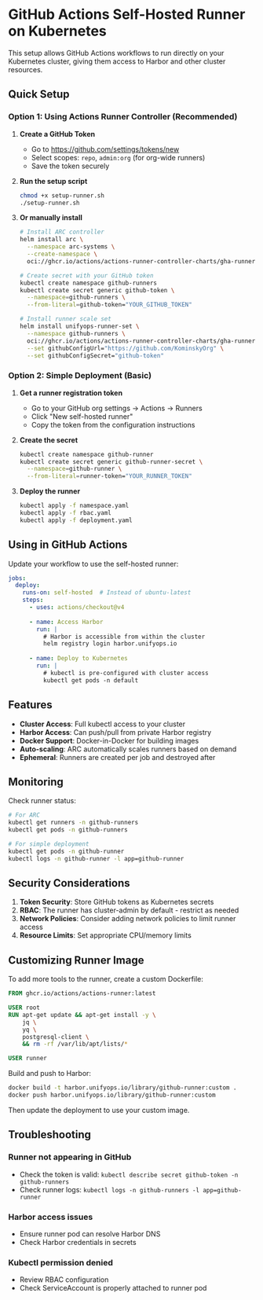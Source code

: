 # GitHub Actions Self-Hosted Runner on Kubernetes

This setup allows GitHub Actions workflows to run directly on your Kubernetes cluster, giving them access to Harbor and other cluster resources.

## Quick Setup

### Option 1: Using Actions Runner Controller (Recommended)

1. **Create a GitHub Token**
   - Go to https://github.com/settings/tokens/new
   - Select scopes: `repo`, `admin:org` (for org-wide runners)
   - Save the token securely

2. **Run the setup script**
   ```bash
   chmod +x setup-runner.sh
   ./setup-runner.sh
   ```

3. **Or manually install**
   ```bash
   # Install ARC controller
   helm install arc \
     --namespace arc-systems \
     --create-namespace \
     oci://ghcr.io/actions/actions-runner-controller-charts/gha-runner-scale-set-controller

   # Create secret with your GitHub token
   kubectl create namespace github-runners
   kubectl create secret generic github-token \
     --namespace=github-runners \
     --from-literal=github-token="YOUR_GITHUB_TOKEN"

   # Install runner scale set
   helm install unifyops-runner-set \
     --namespace github-runners \
     oci://ghcr.io/actions/actions-runner-controller-charts/gha-runner-scale-set \
     --set githubConfigUrl="https://github.com/KominskyOrg" \
     --set githubConfigSecret="github-token"
   ```

### Option 2: Simple Deployment (Basic)

1. **Get a runner registration token**
   - Go to your GitHub org settings → Actions → Runners
   - Click "New self-hosted runner"
   - Copy the token from the configuration instructions

2. **Create the secret**
   ```bash
   kubectl create namespace github-runner
   kubectl create secret generic github-runner-secret \
     --namespace=github-runner \
     --from-literal=runner-token="YOUR_RUNNER_TOKEN"
   ```

3. **Deploy the runner**
   ```bash
   kubectl apply -f namespace.yaml
   kubectl apply -f rbac.yaml
   kubectl apply -f deployment.yaml
   ```

## Using in GitHub Actions

Update your workflow to use the self-hosted runner:

```yaml
jobs:
  deploy:
    runs-on: self-hosted  # Instead of ubuntu-latest
    steps:
      - uses: actions/checkout@v4
      
      - name: Access Harbor
        run: |
          # Harbor is accessible from within the cluster
          helm registry login harbor.unifyops.io
      
      - name: Deploy to Kubernetes
        run: |
          # kubectl is pre-configured with cluster access
          kubectl get pods -n default
```

## Features

- **Cluster Access**: Full kubectl access to your cluster
- **Harbor Access**: Can push/pull from private Harbor registry
- **Docker Support**: Docker-in-Docker for building images
- **Auto-scaling**: ARC automatically scales runners based on demand
- **Ephemeral**: Runners are created per job and destroyed after

## Monitoring

Check runner status:
```bash
# For ARC
kubectl get runners -n github-runners
kubectl get pods -n github-runners

# For simple deployment
kubectl get pods -n github-runner
kubectl logs -n github-runner -l app=github-runner
```

## Security Considerations

1. **Token Security**: Store GitHub tokens as Kubernetes secrets
2. **RBAC**: The runner has cluster-admin by default - restrict as needed
3. **Network Policies**: Consider adding network policies to limit runner access
4. **Resource Limits**: Set appropriate CPU/memory limits

## Customizing Runner Image

To add more tools to the runner, create a custom Dockerfile:

```dockerfile
FROM ghcr.io/actions/actions-runner:latest

USER root
RUN apt-get update && apt-get install -y \
    jq \
    yq \
    postgresql-client \
    && rm -rf /var/lib/apt/lists/*

USER runner
```

Build and push to Harbor:
```bash
docker build -t harbor.unifyops.io/library/github-runner:custom .
docker push harbor.unifyops.io/library/github-runner:custom
```

Then update the deployment to use your custom image.

## Troubleshooting

### Runner not appearing in GitHub
- Check the token is valid: `kubectl describe secret github-token -n github-runners`
- Check runner logs: `kubectl logs -n github-runners -l app=github-runner`

### Harbor access issues
- Ensure runner pod can resolve Harbor DNS
- Check Harbor credentials in secrets

### Kubectl permission denied
- Review RBAC configuration
- Check ServiceAccount is properly attached to runner pod